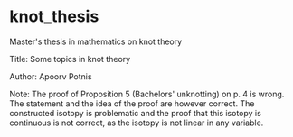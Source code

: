 # knot_thesis
Master's thesis in mathematics on knot theory

Title: Some topics in knot theory

Author: Apoorv Potnis

Note: The proof of Proposition 5 (Bachelors' unknotting) on p. 4 is wrong. The statement and the idea of the proof are however correct. The constructed isotopy is problematic and the proof that this isotopy is continuous is not correct, as the isotopy is not linear in any variable.

